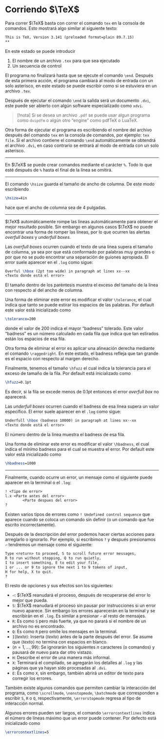 # Corriendo $\TeX$

Para correr $\TeX$ basta con correr el comando `tex` en la consola de comandos. Esto mostrará algo similar al siguiente texto:
```tex
This is TeX, Version 3.141 (preloaded format=plain 89.7.15)
** 
```

En este estado se puede introducir
1. El nombre de un archivo `.tex` para que sea ejecutado
2. Un secuencia de control

El programa no finalizará hasta que se ejecute el comando `\end`.  Después de esta primera acción, el programa cambiará al modo de entrada con un solo asterisco, en este estado se puede escribir como si se estuviera en un archivo `.tex`. 

Después de ejecutar el comando `\end` la salida será un documento `.dvi`, este puede ser abierto con algún software especializado como `xdvi`.

> [!nota]
> Si se desea un archivo `.pdf` se puede usar algun programa como `dvipdfm` o algún otro “engine” como pdfTeX o LuaTeX.

Otra forma de ejecutar el programa es escribiendo el nombre del archivo después del comando `tex` en la consola de comandos, por ejemplo: `tex file`. Si el archivo contiene el comando `\end` automáticamente se obtendrá el archivo `.dvi`, en caso contrario se entrará al modo de entrada con un solo asterisco.

---
En $\TeX$ se puede crear comandos mediante el carácter `%`. Todo lo que esté después de `%` hasta el final de la línea se omitirá.

---
El comando `\hsize` guarda el tamaño de ancho de columna. De este modo escribiendo
```tex
\hsize=4in
```
hace que el ancho de columna sea de 4 pulgadas.

---
$\TeX$ automáticamente rompe las líneas automáticamente para obtener el mejor resultado posible. Sin embargo en algunos casos $\TeX$ no puede encontrar una forma de romper las líneas, por lo que ocurren las alertas _overfull boxes_ y _underfull boxes_.

Las _overfull boxes_ ocurren cuando el texto de una línea supera el tamaño de columna, ya sea por que está conformado por palabras muy grandes o por que no se pudo encontrar una separación de guiones apropiada. El error suele aparecer en el `.log` como sigue:
```tex
Overful \hbox (2pt too wide) in paragraph at lines xx--xx
<Texto donde está el error>
```
El tamaño dentro de los paréntesis muestra el exceso del tamaño de la línea con respecto al del ancho de columna.

Una forma de eliminar este error es modificar el valor `\tolerance`, el cual indica que tanto se puede estirar los espacios de las palabras. Por default este valor está inicializado como
```tex
\tolerance=200
```
donde el valor de 200 indica el mayor “badness” tolerado.  Este valor “badness” es un número calculado en cada fila que indica que tan estirados están los espacios de esa fila.

Otra forma de eliminar el error es aplicar una alineación derecha mediante el comando `\raggedright`.  En este estado, el badness refleja que tan grande es el espacio con respecto al margen derecho.

Finalmente, tenemos el tamaño `\hfuzz` el cual indica la tolerancia para el exceso de tamaño de la fila. Por default está inicializado como
```tex
\hfuzz=0.1pt
```
Es decir, si la fila se excede menos de 0.1pt entonces el error _overfull box_ no aparecerá.

Las _underfull boxes_ ocurren cuando el badness de esa línea supera un valor específico. El error suele aparecer en el `.log` como sigue:
```tex
Underfull \hbox (badness 10000) in paragraph at lines xx--xx
<Texto donde está el error>
```
El número dentro de la línea muestra el badness de esa fila.

Una forma de eliminar este error es modificar el valor `\hbadness`, el cual indica el mínimo badness para el cual se muestra el error. Por default este valor está inicializado como
```tex
\hbadness=1000
```

---
Finalmente, cuando ocurre un error, un mensaje como el siguiente puede aparecer en la terminal o el `.log`:
```tex
! <Tipo de error>
l.x <Parte antes del error>
		<Parte despues del error>
?
```

Existen varios tipos de errores como `! Undefined control sequence` que aparece cuando se coloca un comando sin definir (o un comando que fue escrito incorrectamente).

Después de la descripción del error podemos hacer ciertas acciones para arreglarlo o ignorarlo. Por ejemplo, si escribimos `?` y después presionamos `⏎` tendremos un mensaje como el siguiente:
```tex
Type <return> to proceed, S to scroll future error messages,
R to run without stopping, Q to run quietly,
I to insert something, E to edit your file,
1 or ... or 9 to ignore the next 1 to 9 tokens of input,
H for help, X to quit.
?
```
El resto de opciones y sus efectos son los siguientes:
- `⏎`: $\TeX$ reanudará el proceso, después de recuperarse del error lo mejor que pueda.
- `S`: $\TeX$ reanudará el proceso sin pausar por instrucciones si un error nuevo aparece. Sin embargo los errores aparecerán en la terminal y se escribirán en el `.log`. Es similar a presionar `⏎` al resto de mensajes.
- `R`: Es como `S` pero más fuerte, ya que no parará si el nombre de un archivo no es encontrado.
- `Q`: Es como `R` pero omite los mensajes en la terminal.
- `I`⟨_texto_⟩: Inserta ⟨_texto_⟩ antes de la parte después del error. Se asume que ⟨_texto_⟩ no termina con espacios en blanco.
- ⟨$n=1,\ldots,99$⟩: Se ignorarán los siguientes $n$ caracteres (o comandos) y pausará de nuevo para dar otro vistazo.
- `H`: Describe el error de una manera más informal.
- `X`: Terminará el compilado, se agregarán los detalles al `.log` y las páginas que ya hayan sido procesadas al `.dvi`.
- `E`: Es como `X`, sin embargo, también abrirá un editor de texto para corregir los errores.

También existe algunos comandos que permiten cambiar la interacción del programa, como `\scrollmode`, `\nonstopmode`, `\batchmode` que corresponden a escribir `S`, `R` o `Q`, respectivamente, `\errorstopmode` regresa al tipo de interacción normal.

Algunos errores pueden ser largos, el comando `\errorcontextlines` indica el número de líneas máximo que un error puede contener. Por defecto está inicializado como
```tex
\errorcontextlines=5
```